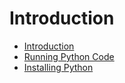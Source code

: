 # Introduction

- [Introduction](00_intro.md)
- [Running Python Code](00_intro.md)
- [Installing Python](00_intro.md)